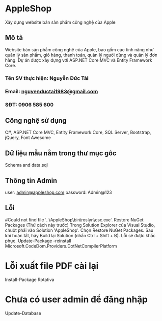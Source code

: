 ﻿# AppleShop
Xây dựng website bán sản phẩm công nghệ của Apple
## Mô tả
Website bán sản phẩm công nghệ của Apple, 
bao gồm các tính năng như quản lý sản phẩm, giỏ hàng, thanh toán, quản lý người dùng và quản lý đơn hàng. 
Dự án được xây dựng với ASP.NET Core MVC và Entity Framework Core.
### Tên SV thực hiện: Nguyễn Đức Tài
### Email: nguyenductai1983@gmail.com
### SĐT: 0906 585 600

## Công nghệ sử dụng
C#, ASP.NET Core MVC, Entity Framework Core, SQL Server, Bootstrap, jQuery, Font Awesome
## Dữ liệu mẫu nằm trong thư mục gôc
Schema and data.sql
## Thông tin Admin
user: admin@appleshop.com
password: Admin@123

## Lỗi 
#Could not find file '..\AppleShop\bin\roslyn\csc.exe'.
Restore NuGet Packages (Thử cách này trước)
Trong Solution Explorer của Visual Studio, chuột phải vào Solution 'AppleShop'.
Chọn Restore NuGet Packages.
Sau khi hoàn tất, hãy Build lại Solution (nhấn Ctrl + Shift + B). Lỗi sẽ được khắc phục.
Update-Package -reinstall Microsoft.CodeDom.Providers.DotNetCompilerPlatform
# Lỗi xuất file PDF cài lại 
Install-Package Rotativa
# Chưa có user admin để đăng nhập
Update-Database